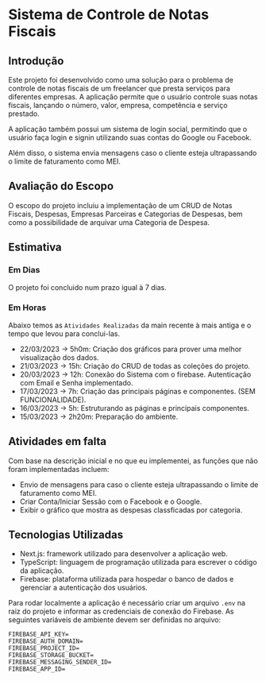 # Sistema de Controle de Notas Fiscais

## Introdução

Este projeto foi desenvolvido como uma solução para o problema de controle de notas fiscais de um freelancer que presta serviços para diferentes empresas. A aplicação permite que o usuário controle suas notas fiscais, lançando o número, valor, empresa, competência e serviço prestado.

A aplicação também possui um sistema de login social, permitindo que o usuário faça login e signin utilizando suas contas do Google ou Facebook.

Além disso, o sistema envia mensagens caso o cliente esteja ultrapassando o limite de faturamento como MEI.

## Avaliação do Escopo

O escopo do projeto incluiu a implementação de um CRUD de Notas Fiscais, Despesas, Empresas Parceiras e Categorias de Despesas, bem como a possibilidade de arquivar uma Categoria de Despesa.

## Estimativa

### Em Dias
O projeto foi concluido num prazo igual à 7 dias. 

### Em Horas
Abaixo temos as `Atividades Realizadas` da main recente à mais antiga e o tempo que levou para conclui-las.

- 22/03/2023 -> 5h0m: Criação dos gráficos para prover uma melhor visualização dos dados.
- 21/03/2023 -> 15h: Criação do CRUD de todas as coleções do projeto.
- 20/03/2023 -> 12h: Conexão do Sistema com o firebase. Autenticação com Email e Senha implementado.
- 17/03/2023 -> 7h: Criação das principais páginas e componentes. (SEM FUNCIONALIDADE).
- 16/03/2023 -> 5h: Estruturando as páginas e principais componentes.
- 15/03/2023 -> 2h20m: Preparação do ambiente.

## Atividades em falta

Com base na descrição inicial e no que eu implementei, as funções que não foram implementadas incluem:

- Envio de mensagens para caso o cliente esteja ultrapassando o limite de faturamento como MEI.
- Criar Conta/Iniciar Sessão com o Facebook e o Google.
- Exibir o gráfico que mostra as despesas classficadas por categoria.

## Tecnologias Utilizadas

- Next.js: framework utilizado para desenvolver a aplicação web.
- TypeScript: linguagem de programação utilizada para escrever o código da aplicação.
- Firebase: plataforma utilizada para hospedar o banco de dados e gerenciar a autenticação dos usuários.

Para rodar localmente a aplicação é necessário criar um arquivo `.env` na raiz do projeto e informar as credenciais de conexão do Firebase. As seguintes variáveis de ambiente devem ser definidas no arquivo:

```
FIREBASE_API_KEY=
FIREBASE_AUTH_DOMAIN=
FIREBASE_PROJECT_ID=
FIREBASE_STORAGE_BUCKET=
FIREBASE_MESSAGING_SENDER_ID=
FIREBASE_APP_ID=
```

